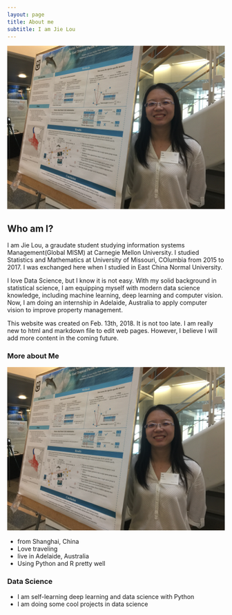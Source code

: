 ```yaml
---
layout: page
title: About me
subtitle: I am Jie Lou
---
```



![](/img/me.jpg?raw=True)
## Who am I?

I am Jie Lou, a graudate student studying information systems Management(Global MISM) at Carnegie Mellon University. I studied Statistics and Mathematics at University of Missouri, COlumbia from 2015 to 2017. I was exchanged here when I studied in East China Normal University. 

I love Data Science, but I know it is not easy. With my solid background in statistical science, I am equipping myself with modern data science knowledge, including machine learning, deep learning and computer vision. Now, I am doing an internship in Adelaide, Australia to apply computer vision to improve property management.

This website was created on Feb. 13th, 2018. It is not too late. I am really new to html and markdown file to edit web pages. However, I believe I will add more content in the coming future.

### More about Me

![](/img/me.jpg?raw=True)

- from Shanghai, China
- Love traveling
- live in Adelaide, Australia
- Using Python and R pretty well


### Data Science

- I am self-learning deep learning and data science with Python
- I am doing some cool projects in data science
